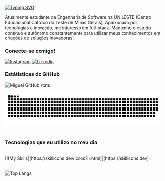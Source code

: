 [![Typing SVG](https://readme-typing-svg.demolab.com?font=Fira+Code&weight=600&size=25&pause=1000&color=0000FF&random=false&width=435&height=40&lines=Ol%C3%A1%2C+eu+sou+o+Miguel+Silva!+%F0%9F%91%BE%F0%9F%93%9A%F0%9F%92%99)](https://git.io/typing-svg)


Atualmente estudante de Engenharia de Software na UNILESTE (Centro Educacional Católico do Leste de Minas Gerais). Apaixonado por tecnologias e inovação, me interesso em full-stack. Mantenho o estudo contínuo e autônomo constantemente para utilizar meus conhecimentos em criações de soluções inovadoras!

### Conecte-se comigo!
[![Instagram](https://img.shields.io/badge/Instagram-E4405F?style=for-the-badge&logo=instagram&logoColor=white)](https://www.instagram.com/miguell_ssa)
[![Linkedin](https://img.shields.io/badge/LinkedIn-0077B5?style=for-the-badge&logo=linkedin&logoColor=white)](www.linkedin.com/in/miguel-de-sá-silva-1bb59a28b)

### Estátisticas do GitHub
![Miguel GitHub stats](https://github-readme-stats.vercel.app/api?username=miguel2004silva&show_icons=true&theme=radical)

<picture>
  <source media="(prefers-color-scheme: dark)" srcset="https://raw.githubusercontent.com/miguel2004silva/miguel2004silva/output/github-contribution-grid-snake-dark.svg">
  <source media="(prefers-color-scheme: light)" srcset="https://raw.githubusercontent.com/miguel2004silva/miguel2004silva/output/github-contribution-grid-snake.svg">
  <img alt="github contribution grid snake animation" src="https://raw.githubusercontent.com/miguel2004silva/miguel2004silva/output/github-contribution-grid-snake.svg">
</picture>
<br><br>

### Tecnologias que eu utilizo no meu dia

<div style="display: inline_block"><br/>
[![My Skills](https://skillicons.dev/icons?i=html)](https://skillicons.dev)</div><br/>

![Top Langs](https://github-readme-stats.vercel.app/api/top-langs/?username=miguel2004silva&hide_progress=true)


